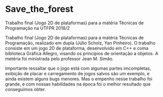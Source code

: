 # Save_the_forest
Trabalho final (Jogo 2D de plataformas) para a matéria Técnicas de Programação na UTFPR 2018/2

Trabalho final (Jogo 2D de plataformas) para a matéria Técnicas de Programação, realizado em dupla (Júlio Scholz, Yan Pinheiro).
O trabalho consiste em um jogo 2D de plataforma, desenvolvido em C++ e coma biblioteca Gráfica Allegro, visando os príncipios de orientação a objetos. A metéria foi ministrada pelo professor Jean M. Simão.

Importante ressaltar que o jogo está com algumas partes imcompletas, exibição de placar e carregamento de jogos salvos são um exemplo, e ainda existem alguns bugs menores. Mas o empenho nesse trabalho foi grande, e com nossas habilidades na época foi o melhor resultado que conseguimos obter.
